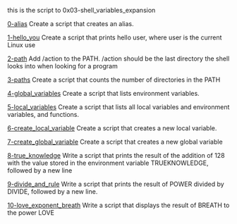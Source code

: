 this is the script to 0x03-shell_variables_expansion

[0-alias](0-alias)
Create a script that creates an alias.

[1-hello_you](1-hello_you)
Create a script that prints hello user, where user is the current Linux use

[2-path](2-path)
Add /action to the PATH. /action should be the last directory the shell looks into when looking for a program

[3-paths](3-paths)
Create a script that counts the number of directories in the PATH

[4-global_variables](4-global_variables)
Create a script that lists environment variables.

[5-local_variables](5-local_variables)
Create a script that lists all local variables and environment variables, and functions.

[6-create_local_variable](6-create_local_variable)
Create a script that creates a new local variable.

[7-create_global_variable](7-create_global_variable)
Create a script that creates a new global variable

[8-true_knowledge](8-true_knowledge)
Write a script that prints the result of the addition of 128 with the value stored in the environment variable TRUEKNOWLEDGE, followed by a new line

[9-divide_and_rule](9-divide_and_rule)
Write a script that prints the result of POWER divided by DIVIDE, followed by a new line.

[10-love_exponent_breath](10-love_exponent_breath)
Write a script that displays the result of BREATH to the power LOVE
